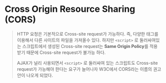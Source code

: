 # Cross Origin Resource Sharing (CORS)

> HTTP 요청은 기본적으로 Cross-site request가 가능하다. 즉, 다양한 태그를 이용해서 다른 사이트의 파일을 가져올수 있다. 하지만 `<script>` 로 둘러싸여있는 스크립트에서 생성된 Cross-site request는 **Same Origin Policy**를 적용 받기 때문에 Cross-site request가 불가능 하다.
>
> AJAX가 널리 사용되면서 `<script>` 로 둘러싸여 있는 스크립트도 Cross-site request가 가능해야 한다는 요구가 늘어나자 W3C에서 CORS라는 이름의 권고안이 나오게 되었다.



 





